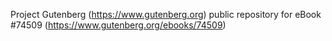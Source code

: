 Project Gutenberg (https://www.gutenberg.org) public repository for
eBook #74509 (https://www.gutenberg.org/ebooks/74509)
